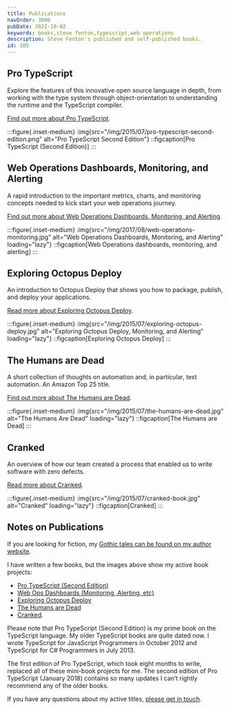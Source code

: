 ```yaml
---
title: Publications
navOrder: 3000
pubDate: 2022-10-02
keywords: books,steve fenton,typescript,web operations
description: Steve Fenton's published and self-published books.
id: 105
---
```


<div class="simple-grid">

<article>

## Pro TypeScript

Explore the features of this innovative open source language in depth, from working with the type system through object-orientation to understanding the runtime and the TypeScript compiler.

[Find out more about Pro TypeScript](/publications/pro-typescript/).

:::figure{.inset-medium}
:img{src="/img/2015/07/pro-typescript-second-edition.png" alt="Pro TypeScript Second Edition"}
::figcaption[Pro TypeScript (Second Edition)]
:::

</article>

<article>

## Web Operations Dashboards, Monitoring, and Alerting

A rapid introduction to the important metrics, charts, and monitoring concepts needed to kick start your web operations journey.

[Find out more about Web Operations Dashboards, Monitoring, and Alerting](/publications/web-ops-dashboards-monitoring-and-alerting/).

:::figure{.inset-medium}
:img{src="/img/2017/08/web-operations-monitoring.jpg" alt="Web Operations Dashboards, Monitoring, and Alerting" loading="lazy"}
::figcaption[Web Operations dashboards, monitoring, and alerting]
:::

</article>

<article>

## Exploring Octopus Deploy

An introduction to Octopus Deploy that shows you how to package, publish, and deploy your applications.

[Read more about Exploring Octopus Deploy](/publications/exploring-octopus-deploy/).

:::figure{.inset-medium}
:img{src="/img/2015/07/exploring-octopus-deploy.jpg" alt="Exploring Octopus Deploy, Monitoring, and Alerting" loading="lazy"}
::figcaption[Exploring Octopus Deploy]
:::

</article>

<article>

## The Humans are Dead

A short collection of thoughts on automation and, in particular, test automation. An Amazon Top 25 title.

[Find out more about The Humans are Dead](/publications/the-humans-are-dead/).

:::figure{.inset-medium}
:img{src="/img/2015/07/the-humans-are-dead.jpg" alt="The Humans Are Dead" loading="lazy"}
::figcaption[The Humans are Dead]
:::

</article>

<article>

## Cranked

An overview of how our team created a process that enabled us to write software with zero defects.

[Read more about Cranked](/publications/cranked/).

:::figure{.inset-medium}
:img{src="/img/2015/07/cranked-book.jpg" alt="Cranked" loading="lazy"}
::figcaption[Cranked]
:::

</article>

<article>

## Notes on Publications

If you are looking for fiction, my [Gothic tales can be found on my author website](https://smfenton.uk/).

I have written a few books, but the images above show my active book projects:

- [Pro TypeScript (Second Edition)](/publications/pro-typescript/)
- [Web Ops Dashboards (Monitoring, Alerting, etc)](/publications/web-ops-dashboards-monitoring-and-alerting/)
- [Exploring Octopus Deploy](/publications/exploring-octopus-deploy/)
- [The Humans are Dead](/publications/the-humans-are-dead/)
- [Cranked](/publications/cranked/).

Please note that Pro TypeScript (Second Edition) is my prime book on the TypeScript language. My older TypeScript books are quite dated now. I wrote TypeScript for JavaScript Programmers in October 2012 and TypeScript for C# Programmers in July 2013.

The first edition of Pro TypeScript, which took eight months to write, replaced all of these mini-book projects for me. The second edition of Pro TypeScript (January 2018) contains so many updates I can’t rightly recommend any of the older books.

If you have any questions about my active titles, [please get in touch](/contact/).

</article>

</div>
